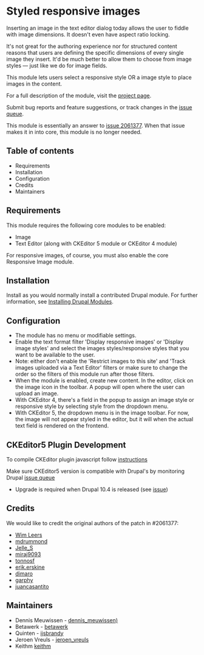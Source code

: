 # Styled responsive images

Inserting an image in the text editor dialog today allows the user to fiddle
with image dimensions. It doesn't even have aspect ratio locking.

It's not great for the authoring experience nor for structured content reasons
that users are defining the specific dimensions of every single image they
insert. It'd be much better to allow them to choose from image styles — just
like we do for image fields.

This module lets users select a responsive style OR a image style to place
images in the content.

For a full description of the module, visit the
[project page](https://www.drupal.org/project/inline_responsive_images).

Submit bug reports and feature suggestions, or track changes in the
[issue queue](https://www.drupal.org/project/issues/inline_responsive_images).

This module is essentially an answer to
[issue 2061377](https://www.drupal.org/node/2061377).
When that issue makes it in into core, this module is no longer needed.

## Table of contents

- Requirements
- Installation
- Configuration
- Credits
- Maintainers


## Requirements

This module requires the following core modules to be enabled:
- Image
- Text Editor (along with CKEditor 5 module or CKEditor 4 module)

For responsive images, of course, you must also enable the core Responsive Image module.


## Installation

Install as you would normally install a contributed Drupal module. For further
information, see
[Installing Drupal Modules](https://www.drupal.org/docs/extending-drupal/installing-drupal-modules).


## Configuration

- The module has no menu or modifiable settings.
- Enable the text format filter 'Display responsive images' or 'Display image
  styles' and select the images styles/responsive styles that you want to be
  available to the user.
- Note: either don't enable the 'Restrict images to this site' and
  'Track images uploaded via a Text Editor' filters or make sure to change the
  order so the filters of this module run after those filters.
- When the module is enabled, create new content. In the editor, click on the
  image icon in the toolbar. A popup will open where the user can upload an
  image.
- With CKEditor 4, there's a field in the popup to assign an image style or
  responsive style by selecting style from the dropdown menu.
- With CKEditor 5, the dropdown menu is in the image toolbar. For now, the image
  will not appear styled in the editor, but it will when the actual text field
  is rendered on the frontend.


## CKEditor5 Plugin Development

To compile CKEditor plugin javascript follow [instructions](https://ckeditor.com/docs/ckeditor5/latest/getting-started/installation/quick-start.html)

Make sure CKEditor5 version is compatible with Drupal's by monitoring Drupal [issue queue](https://www.drupal.org/project/issues/drupal?text=Update&component=ckeditor5.module)

* Upgrade is required when Drupal 10.4 is released (see [issue](https://www.drupal.org/project/drupal/issues/3459926))

## Credits

We would like to credit the original authors of the patch in #2061377:

- [Wim Leers](https://www.drupal.org/u/wim-leers)
- [mdrummond](https://www.drupal.org/u/mdrummond)
- [Jelle_S](https://www.drupal.org/u/jelle_s)
- [miraj9093](https://www.drupal.org/u/miraj9093)
- [tonnosf](https://www.drupal.org/u/tonnosf)
- [erik.erskine](https://www.drupal.org/u/erikerskine)
- [dimaro](https://www.drupal.org/u/dimaro)
- [garphy](https://www.drupal.org/u/garphy)
- [juancasantito](https://www.drupal.org/u/juancasantito)


## Maintainers

- Dennis Meuwissen - [dennis_meuwissen)](https://www.drupal.org/u/dennis_meuwissen)
- Betawerk - [betawerk](https://www.drupal.org/u/betawerk)
- Quinten - [ijsbrandy](https://www.drupal.org/u/ijsbrandy)
- Jeroen Vreuls - [jeroen_vreuls](https://www.drupal.org/u/jeroen_vreuls)
- Keithm [keithm](https://www.drupal.org/u/keithm)
